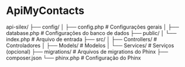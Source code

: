 # ApiMyContacts

api-silex/
├── config/
│   ├── config.php        # Configurações gerais
│   ├── database.php      # Configurações do banco de dados
├── public/
│   └── index.php         # Arquivo de entrada
├── src/
│   ├── Controllers/      # Controladores
│   ├── Models/           # Modelos
│   └── Services/         # Serviços (opcional)
├── migrations/           # Arquivos de migrations do Phinx
├── composer.json
└── phinx.php             # Configuração do Phinx
